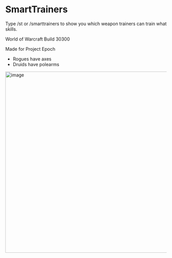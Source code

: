 # SmartTrainers
Type /st or /smarttrainers to show you which weapon trainers can train what skills.

World of Warcraft Build 30300

Made for Project Epoch
* Rogues have axes
* Druids have polearms

<img width="809" height="565" alt="image" src="https://github.com/user-attachments/assets/eb24770d-6b3a-4f66-b227-5e728f5380d2" />
